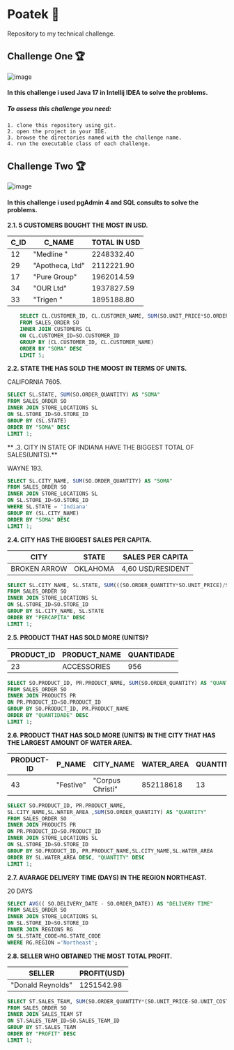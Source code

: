 # Poatek :rocket:
 Repository to my technical challenge.

## Challenge One :trophy:
![image](https://img.shields.io/badge/Java-ED8B00?style=for-the-badge&logo=java&logoColor=white)

#### In this challenge i used Java 17 in Intellij IDEA to solve the problems.

 
##### To assess this challenge you need:
    1. clone this repository using git.
    2. open the project in your IDE.
    3. browse the directories named with the challenge name.
    4. run the executable class of each challenge.

## Challenge Two :trophy:
![image](https://img.shields.io/badge/PostgreSQL-316192?style=for-the-badge&logo=postgresql&logoColor=white)

#### In this challenge i used pgAdmin 4 and SQL consults to solve the problems.

**2.1. 5 CUSTOMERS BOUGHT THE MOST IN USD.**

C_ID |	C_NAME	        |	    TOTAL IN USD    |
-----|------------------|-----------------------|
12	 |   "Medline "	    |    2248332.40         |
29	 |   "Apotheca, Ltd"|	 2112221.90         |
17	 |  "Pure Group"	|    1962014.59         |
34	 |   "OUR Ltd"	    |    1937827.59         |
33	 |   "Trigen "	    |    1895188.80         |

~~~SQL
    SELECT CL.CUSTOMER_ID, CL.CUSTOMER_NAME, SUM(SO.UNIT_PRICE*SO.ORDER_QUANTITY) AS "SOMA"
    FROM SALES_ORDER SO
    INNER JOIN CUSTOMERS CL
    ON CL.CUSTOMER_ID=SO.CUSTOMER_ID
    GROUP BY (CL.CUSTOMER_ID, CL.CUSTOMER_NAME)
    ORDER BY "SOMA" DESC
    LIMIT 5;
~~~

**2.2. STATE THE HAS SOLD THE MOOST IN TERMS OF UNITS.**

CALIFORNIA 7605.

~~~SQL
SELECT SL.STATE, SUM(SO.ORDER_QUANTITY) AS "SOMA"
FROM SALES_ORDER SO
INNER JOIN STORE_LOCATIONS SL
ON SL.STORE_ID=SO.STORE_ID
GROUP BY (SL.STATE)
ORDER BY "SOMA" DESC
LIMIT 1;
~~~
** .3. CITY IN STATE OF INDIANA HAVE THE BIGGEST TOTAL OF SALES(UNITS).**

WAYNE 193.

~~~SQL
SELECT SL.CITY_NAME, SUM(SO.ORDER_QUANTITY) AS "SOMA"
FROM SALES_ORDER SO
INNER JOIN STORE_LOCATIONS SL
ON SL.STORE_ID=SO.STORE_ID
WHERE SL.STATE = 'Indiana'
GROUP BY (SL.CITY_NAME)
ORDER BY "SOMA" DESC
LIMIT 1;
~~~

**2.4. CITY HAS THE BIGGEST SALES PER CAPITA.**

CITY		  |  STATE	|	SALES PER CAPITA |
--------------|---------|--------------------|
BROKEN ARROW  |	OKLAHOMA|  	4,60 USD/RESIDENT|

~~~SQL
SELECT SL.CITY_NAME, SL.STATE, SUM(((SO.ORDER_QUANTITY*SO.UNIT_PRICE)/SL.POPULATION)) AS "PERCAPITA"
FROM SALES_ORDER SO
INNER JOIN STORE_LOCATIONS SL
ON SL.STORE_ID=SO.STORE_ID
GROUP BY SL.CITY_NAME, SL.STATE
ORDER BY "PERCAPITA" DESC
LIMIT 1;
~~~

**2.5. PRODUCT THAT HAS SOLD MORE (UNITS)?**

PRODUCT_ID|	PRODUCT_NAME|	QUANTIDADE
----------|-------------|--------------
23		  | ACCESSORIES	|    956

~~~SQL
SELECT SO.PRODUCT_ID, PR.PRODUCT_NAME, SUM(SO.ORDER_QUANTITY) AS "QUANTIDADE"
FROM SALES_ORDER SO
INNER JOIN PRODUCTS PR
ON PR.PRODUCT_ID=SO.PRODUCT_ID
GROUP BY SO.PRODUCT_ID, PR.PRODUCT_NAME
ORDER BY "QUANTIDADE" DESC
LIMIT 1;
~~~

**2.6. PRODUCT THAT HAS SOLD MORE (UNITS) IN THE CITY THAT HAS THE LARGEST
AMOUNT OF WATER AREA.**

PRODUCT-ID| P_NAME	 |	CITY_NAME	    |	 WATER_AREA	    |   QUANTITY
----------|----------|------------------|-------------------|-----------
43		  | "Festive"|	"Corpus Christi"|	852118618	    |   13

~~~SQL
SELECT SO.PRODUCT_ID, PR.PRODUCT_NAME,
SL.CITY_NAME,SL.WATER_AREA ,SUM(SO.ORDER_QUANTITY) AS "QUANTITY"
FROM SALES_ORDER SO
INNER JOIN PRODUCTS PR
ON PR.PRODUCT_ID=SO.PRODUCT_ID
INNER JOIN STORE_LOCATIONS SL
ON SL.STORE_ID=SO.STORE_ID
GROUP BY SO.PRODUCT_ID, PR.PRODUCT_NAME,SL.CITY_NAME,SL.WATER_AREA 
ORDER BY SL.WATER_AREA DESC, "QUANTITY" DESC
LIMIT 1;
~~~

**2.7. AVARAGE DELIVERY TIME (DAYS) IN THE REGION NORTHEAST.**

20 DAYS

~~~SQL
SELECT AVG(( SO.DELIVERY_DATE - SO.ORDER_DATE)) AS "DELIVERY TIME"
FROM SALES_ORDER SO
INNER JOIN STORE_LOCATIONS SL
ON SL.STORE_ID=SO.STORE_ID
INNER JOIN REGIONS RG
ON SL.STATE_CODE=RG.STATE_CODE
WHERE RG.REGION ='Northeast';
~~~

**2.8. SELLER WHO OBTAINED THE MOST TOTAL PROFIT.**
	
SELLER			       |     PROFIT(USD)
-----------------------|-----------------
"Donald Reynolds"	   |     1251542.98

~~~SQL
SELECT ST.SALES_TEAM, SUM(SO.ORDER_QUANTITY*(SO.UNIT_PRICE-SO.UNIT_COST)) AS "PROFIT"
FROM SALES_ORDER SO
INNER JOIN SALES_TEAM ST
ON ST.SALES_TEAM_ID=SO.SALES_TEAM_ID
GROUP BY ST.SALES_TEAM
ORDER BY "PROFIT" DESC
LIMIT 1;
~~~